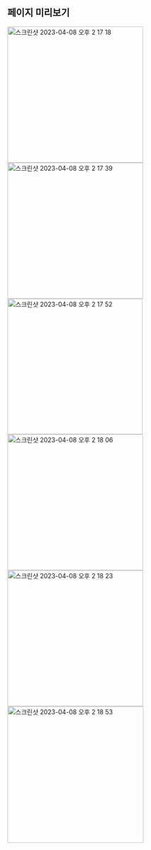 ## 페이지 미리보기

<img width="306" alt="스크린샷 2023-04-08 오후 2 17 18" src="https://user-images.githubusercontent.com/81559230/230704608-72fe2bd2-0805-45d4-8add-b954696d3950.png">
<img width="306" alt="스크린샷 2023-04-08 오후 2 17 39" src="https://user-images.githubusercontent.com/81559230/230704623-7f8d4f04-bbcb-4468-86b0-0735af3c1cc3.png">
<img width="305" alt="스크린샷 2023-04-08 오후 2 17 52" src="https://user-images.githubusercontent.com/81559230/230704634-731c1fa7-c852-4210-8486-62030206f68d.png">
<img width="306" alt="스크린샷 2023-04-08 오후 2 18 06" src="https://user-images.githubusercontent.com/81559230/230704639-9d29493f-71bd-4578-b07a-b902311b020c.png">
<img width="306" alt="스크린샷 2023-04-08 오후 2 18 23" src="https://user-images.githubusercontent.com/81559230/230704648-3e0c98da-960e-46f8-9e47-697350be123f.png">
<img width="307" alt="스크린샷 2023-04-08 오후 2 18 53" src="https://user-images.githubusercontent.com/81559230/230704666-47e6c95a-f384-48f3-8288-b5fded343ea0.png">

